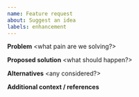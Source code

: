 ```yaml
---
name: Feature request
about: Suggest an idea
labels: enhancement
---
```


**Problem**
<what pain are we solving?>

**Proposed solution**
<what should happen?>

**Alternatives**
<any considered?>

**Additional context / references**
